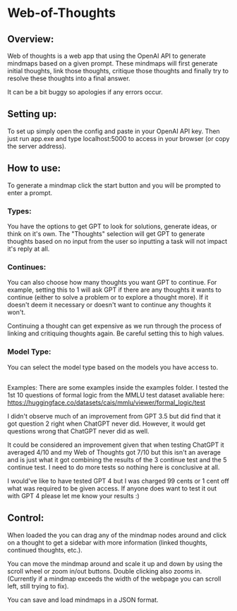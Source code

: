 # Web-of-Thoughts

## Overview:
Web of thoughts is a web app that using the OpenAI API to generate mindmaps based on a given prompt. These mindmaps will first generate initial thoughts, link those thoughts, critique those thoughts and finally try to resolve these thoughts into a final answer.

It can be a bit buggy so apologies if any errors occur.

## Setting up:
To set up simply open the config and paste in your OpenAI API key. Then just run app.exe and type localhost:5000 to access in your browser (or copy the server address).

## How to use:
To generate a mindmap click the start button and you will be prompted to enter a prompt. 

### Types:
You have the options to get GPT to look for solutions, generate ideas, or think on it's own. The "Thoughts" selection will get GPT to generate thoughts based on no input from the user so inputting a task will not impact it's reply at all.

### Continues:
You can also choose how many thoughts you want GPT to continue. For example, setting this to 1 will ask GPT if there are any thoughts it wants to continue (either to solve a problem or to explore a thought more). If it doesn't deem it necessary or doesn't want to continue any thoughts it won't.

Continuing a thought can get expensive as we run through the process of linking and critiquing thoughts again. Be careful setting this to high values.

### Model Type:
You can select the model type based on the models you have access to.

##
Examples:
There are some examples inside the examples folder. I tested the 1st 10 questions of formal logic from the MMLU test dataset avaliable here: https://huggingface.co/datasets/cais/mmlu/viewer/formal_logic/test

I didn't observe much of an improvement from GPT 3.5 but did find that it got question 2 right when ChatGPT never did. However, it would get questions wrong that ChatGPT never did as well.

It could be considered an improvement given that when testing ChatGPT it averaged 4/10 and my Web of Thoughts got 7/10 but this isn't an average and is just what it got combining the results of the 3 continue test and the 5 continue test. I need to do more tests so nothing here is conclusive at all.

I would've like to have tested GPT 4 but I was charged 99 cents or 1 cent off what was required to be given access. If anyone does want to test it out with GPT 4 please let me know your results :)

## Control:
When loaded the you can drag any of the mindmap nodes around and click on a thought to get a sidebar with more information (linked thoughts, continued thoughts, etc.).

You can move the mindmap around and scale it up and down by using the scroll wheel or zoom in/out buttons. Double clicking also zooms in. (Currently if a mindmap exceeds the width of the webpage you can scroll left, still trying to fix).

You can save and load mindmaps in a JSON format.

